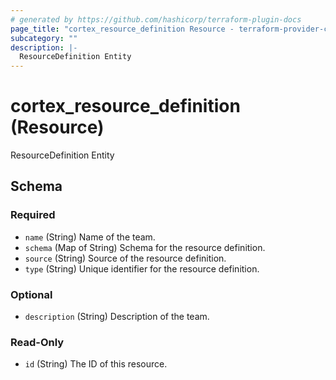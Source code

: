 ```yaml
---
# generated by https://github.com/hashicorp/terraform-plugin-docs
page_title: "cortex_resource_definition Resource - terraform-provider-cortex"
subcategory: ""
description: |-
  ResourceDefinition Entity
---
```


# cortex_resource_definition (Resource)

ResourceDefinition Entity



<!-- schema generated by tfplugindocs -->
## Schema

### Required

- `name` (String) Name of the team.
- `schema` (Map of String) Schema for the resource definition.
- `source` (String) Source of the resource definition.
- `type` (String) Unique identifier for the resource definition.

### Optional

- `description` (String) Description of the team.

### Read-Only

- `id` (String) The ID of this resource.
